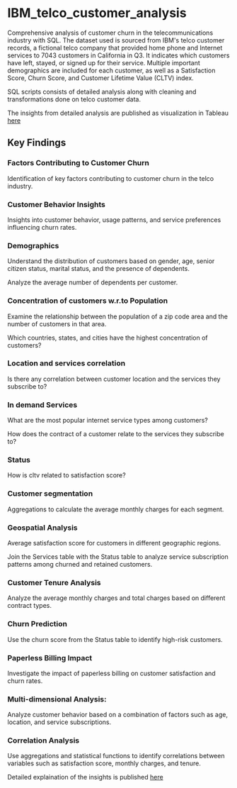 # IBM_telco_customer_analysis
Comprehensive analysis of customer churn in the telecommunications industry with SQL. 
The dataset used is sourced from IBM's telco customer records, a fictional telco company that provided home phone and Internet services to 7043 customers in California in Q3.  It indicates which customers have left, stayed, or signed up for their service. Multiple important demographics are included for each customer, as well as a Satisfaction Score, Churn Score, and Customer Lifetime Value (CLTV) index.

SQL scripts consists of detailed analysis along with cleaning and transformations done on telco customer data.

The insights from detailed analysis are published as visualization in Tableau [here](https://public.tableau.com/views/CustomerChurnAnalysisinTelecommunications/ServicesbyRegionandcontract?:language=en-US&:display_count=n&:origin=viz_share_link)

## Key Findings

### Factors Contributing to Customer Churn

Identification of key factors contributing to customer churn in the telco industry.

### Customer Behavior Insights

Insights into customer behavior, usage patterns, and service preferences influencing churn rates.

### Demographics

Understand the distribution of customers based on gender, age, 
senior citizen status, marital status, and the presence of dependents.

Analyze the average number of dependents per customer.

### Concentration of customers w.r.to Population

Examine the relationship between the population of a zip code area and the number of customers in that area.

Which countries, states, and cities have the highest concentration of customers?

### Location and services correlation

Is there any correlation between customer location and the services they subscribe to?

### In demand Services

What are the most popular internet service types among customers?

How does the contract of a customer relate to the services they subscribe to?

### Status

How is cltv related to satisfaction score?

### Customer segmentation 

Aggregations to calculate the average monthly charges for each segment.

### Geospatial Analysis

Average satisfaction score for customers in different geographic regions.

Join the Services table with the Status table to analyze service subscription patterns among churned and retained customers.

### Customer Tenure Analysis

Analyze the average monthly charges and total charges based on different contract types.

### Churn Prediction

Use the churn score from the Status table to identify high-risk customers.

### Paperless Billing Impact

Investigate the impact of paperless billing on customer satisfaction and churn rates.

### Multi-dimensional Analysis:

Analyze customer behavior based on a combination of factors such as age, location, and service subscriptions.

### Correlation Analysis

Use aggregations and statistical functions to identify correlations between variables such as satisfaction score, monthly charges, and tenure.

Detailed explaination of the insights is published [here](https://bindusri.hashnode.dev/data-analysis-with-sql)
